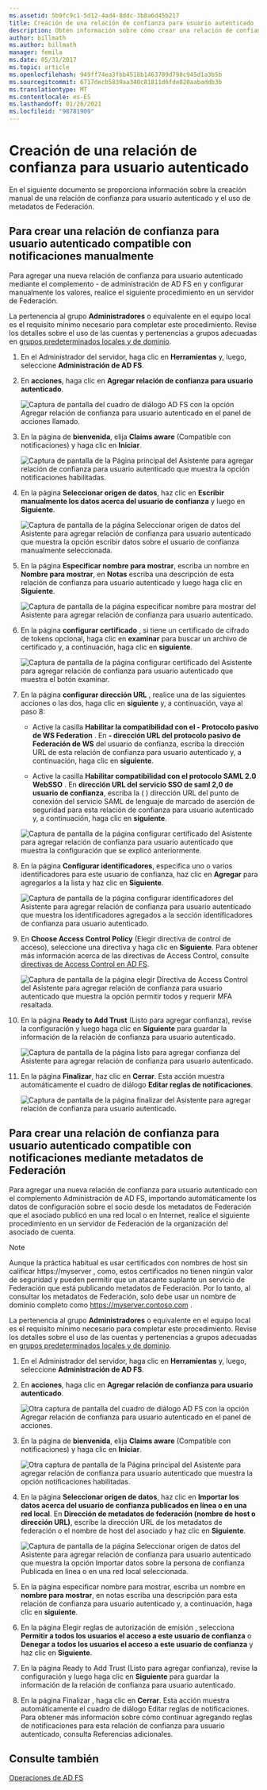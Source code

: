 ```yaml
---
ms.assetid: 5b9fc9c1-5d12-4ad4-8ddc-3b8a6d45b217
title: Creación de una relación de confianza para usuario autenticado
description: Obtén información sobre cómo crear una relación de confianza para usuario autenticado manualmente y usar metadatos de Federación.
author: billmath
ms.author: billmath
manager: femila
ms.date: 05/31/2017
ms.topic: article
ms.openlocfilehash: 949ff74ea3fbb4518b1463709d798c945d1a3b5b
ms.sourcegitcommit: 6717decb5839aa340c81811d6fde020aabaddb3b
ms.translationtype: MT
ms.contentlocale: es-ES
ms.lasthandoff: 01/26/2021
ms.locfileid: "98781909"
---
```

# <a name="create-a-relying-party-trust"></a>Creación de una relación de confianza para usuario autenticado


En el siguiente documento se proporciona información sobre la creación manual de una relación de confianza para usuario autenticado y el uso de metadatos de Federación.

## <a name="to-create-a-claims-aware-relying-party-trust-manually"></a>Para crear una relación de confianza para usuario autenticado compatible con notificaciones manualmente

Para agregar una nueva relación de confianza para usuario autenticado mediante el complemento \- de administración de AD FS en y configurar manualmente los valores, realice el siguiente procedimiento en un servidor de Federación.

La pertenencia al grupo **Administradores** o equivalente en el equipo local es el requisito mínimo necesario para completar este procedimiento.  Revise los detalles sobre el uso de las cuentas y pertenencias a grupos adecuadas en [grupos predeterminados locales y de dominio](https://go.microsoft.com/fwlink/?LinkId=83477).

1. En el Administrador del servidor, haga clic en **Herramientas** y, luego, seleccione **Administración de AD FS**.

2. En **acciones**, haga clic en **Agregar relación de confianza para usuario autenticado**.

    ![Captura de pantalla del cuadro de diálogo AD FS con la opción Agregar relación de confianza para usuario autenticado en el panel de acciones llamado.](media/Create-a-Relying-Party-Trust/addtrust1.PNG)

3. En la página de **bienvenida**, elija **Claims aware** (Compatible con notificaciones) y haga clic en **Iniciar**.

    ![Captura de pantalla de la Página principal del Asistente para agregar relación de confianza para usuario autenticado que muestra la opción notificaciones habilitadas.](media/Create-a-Relying-Party-Trust/addtrust2.PNG)

4. En la página **Seleccionar origen de datos**, haz clic en **Escribir manualmente los datos acerca del usuario de confianza** y luego en **Siguiente**.

    ![Captura de pantalla de la página Seleccionar origen de datos del Asistente para agregar relación de confianza para usuario autenticado que muestra la opción escribir datos sobre el usuario de confianza manualmente seleccionada.](media/Create-a-Relying-Party-Trust/addtrust3.PNG)

5. En la página **Especificar nombre para mostrar**, escriba un nombre en **Nombre para mostrar**, en **Notas** escriba una descripción de esta relación de confianza para usuario autenticado y luego haga clic en **Siguiente**.

    ![Captura de pantalla de la página especificar nombre para mostrar del Asistente para agregar relación de confianza para usuario autenticado.](media/Create-a-Relying-Party-Trust/addtrust4.PNG)

6. En la página **configurar certificado** , si tiene un certificado de cifrado de tokens opcional, haga clic en **examinar** para buscar un archivo de certificado y, a continuación, haga clic en **siguiente**.

    ![Captura de pantalla de la página configurar certificado del Asistente para agregar relación de confianza para usuario autenticado que muestra el botón examinar.](media/Create-a-Relying-Party-Trust/addtrust5.PNG)

7. En la página **configurar dirección URL** , realice una de las siguientes acciones o las dos, haga clic en **siguiente** y, a continuación, vaya al paso 8:

    - Active la casilla **Habilitar la compatibilidad con el \- Protocolo pasivo de WS Federation** . En **\- dirección URL del protocolo pasivo de Federación de WS** del usuario de confianza, escriba la dirección URL de esta relación de confianza para usuario autenticado y, a continuación, haga clic en **siguiente**.

    - Active la casilla **Habilitar compatibilidad con el protocolo SAML 2.0 WebSSO** . En **dirección URL del servicio SSO de saml 2,0 de usuario de confianza**, escriba la \( \) dirección URL del punto de conexión del servicio SAML de lenguaje de marcado de aserción de seguridad para esta relación de confianza para usuario autenticado y, a continuación, haga clic en **siguiente**.

    ![Captura de pantalla de la página configurar certificado del Asistente para agregar relación de confianza para usuario autenticado que muestra la configuración que se explicó anteriormente.](media/Create-a-Relying-Party-Trust/addtrust6.PNG)

8. En la página **Configurar identificadores**, especifica uno o varios identificadores para este usuario de confianza, haz clic en **Agregar** para agregarlos a la lista y haz clic en **Siguiente**.

    ![Captura de pantalla de la página configurar identificadores del Asistente para agregar relación de confianza para usuario autenticado que muestra los identificadores agregados a la sección identificadores de confianza para usuario autenticado.](media/Create-a-Relying-Party-Trust/addtrust8.PNG)

9. En **Choose Access Control Policy** (Elegir directiva de control de acceso), seleccione una directiva y haga clic en **Siguiente**.  Para obtener más información acerca de las directivas de Access Control, consulte [directivas de Access Control en AD FS](Access-Control-Policies-in-AD-FS.md).

    ![Captura de pantalla de la página elegir Directiva de Access Control del Asistente para agregar relación de confianza para usuario autenticado que muestra la opción permitir todos y requerir MFA resaltada.](media/Create-a-Relying-Party-Trust/addtrust9.PNG)

10. En la página **Ready to Add Trust** (Listo para agregar confianza), revise la configuración y luego haga clic en **Siguiente** para guardar la información de la relación de confianza para usuario autenticado.

    ![Captura de pantalla de la página listo para agregar confianza del Asistente para agregar relación de confianza para usuario autenticado.](media/Create-a-Relying-Party-Trust/addtrust10.PNG)

11. En la página **Finalizar**, haz clic en **Cerrar**. Esta acción muestra automáticamente el cuadro de diálogo **Editar reglas de notificaciones**.

    ![Captura de pantalla de la página finalizar del Asistente para agregar relación de confianza para usuario autenticado.](media/Create-a-Relying-Party-Trust/addtrust11.PNG)

## <a name="to-create-a-claims-aware-relying-party-trust-using-federation-metadata"></a>Para crear una relación de confianza para usuario autenticado compatible con notificaciones mediante metadatos de Federación

Para agregar una nueva relación de confianza para usuario autenticado con el complemento Administración de AD FS, importando automáticamente los datos de configuración sobre el socio desde los metadatos de Federación que el asociado publicó en una red local o en Internet, realice el siguiente procedimiento en un servidor de Federación de la organización del asociado de cuenta.

>[!NOTE]
>Aunque la práctica habitual es usar certificados con nombres de host sin calificar https://myserver , como, estos certificados no tienen ningún valor de seguridad y pueden permitir que un atacante suplante un servicio de Federación que está publicando metadatos de Federación. Por lo tanto, al consultar los metadatos de Federación, solo debe usar un nombre de dominio completo como https://myserver.contoso.com .

La pertenencia al grupo **Administradores** o equivalente en el equipo local es el requisito mínimo necesario para completar este procedimiento.  Revise los detalles sobre el uso de las cuentas y pertenencias a grupos adecuadas en [grupos predeterminados locales y de dominio](https://go.microsoft.com/fwlink/?LinkId=83477).

1. En el Administrador del servidor, haga clic en **Herramientas** y, luego, seleccione **Administración de AD FS**.

2. En **acciones**, haga clic en **Agregar relación de confianza para usuario autenticado**.

    ![Otra captura de pantalla del cuadro de diálogo AD FS con la opción Agregar relación de confianza para usuario autenticado en el panel de acciones.](media/Create-a-Relying-Party-Trust/addtrust1.PNG)

3. En la página de **bienvenida**, elija **Claims aware** (Compatible con notificaciones) y haga clic en **Iniciar**.

    ![Otra captura de pantalla de la Página principal del Asistente para agregar relación de confianza para usuario autenticado que muestra la opción notificaciones habilitadas.](media/Create-a-Relying-Party-Trust/addtrust2.PNG)

4. En la página **Seleccionar origen de datos**, haz clic en **Importar los datos acerca del usuario de confianza publicados en línea o en una red local**. En **Dirección de metadatos de federación (nombre de host o dirección URL)**, escribe la dirección URL de los metadatos de federación o el nombre de host del asociado y haz clic en **Siguiente**.

    ![Captura de pantalla de la página Seleccionar origen de datos del Asistente para agregar relación de confianza para usuario autenticado que muestra la opción Importar datos sobre la persona de confianza Publicada en línea o en una red local seleccionada.](media/Create-a-Relying-Party-Trust/addtrust12.PNG)

5. En la página especificar nombre para mostrar, escriba un nombre en **nombre para mostrar**, en notas escriba una descripción para esta relación de confianza para usuario autenticado y, a continuación, haga clic en **siguiente**.

6. En la página Elegir reglas de autorización de emisión , selecciona **Permitir a todos los usuarios el acceso a este usuario de confianza** o **Denegar a todos los usuarios el acceso a este usuario de confianza** y haz clic en **Siguiente**.

7. En la página Ready to Add Trust (Listo para agregar confianza), revise la configuración y luego haga clic en **Siguiente** para guardar la información de la relación de confianza para usuario autenticado.

8. En la página Finalizar , haga clic en **Cerrar**. Esta acción muestra automáticamente el cuadro de diálogo Editar reglas de notificaciones. Para obtener más información sobre cómo continuar agregando reglas de notificaciones para esta relación de confianza para usuario autenticado, consulta Referencias adicionales.




## <a name="see-also"></a>Consulte también
[Operaciones de AD FS](../ad-fs-operations.md)
